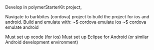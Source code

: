 Develop in polymerStarterKit project,

Navigate to barkbites (cordova) project to build the project for ios and android.
Build and emulate with:
~$ cordova emulate ios
~$ cordova emulate android

Must set up xcode (for ios)
Must set up Eclipse for Android (or similar Android development environment)
